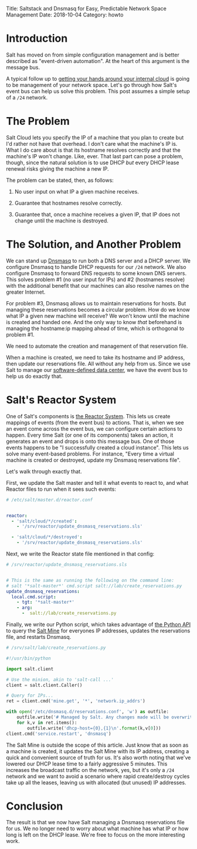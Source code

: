 Title: Saltstack and Dnsmasq for Easy, Predictable Network Space Management
Date: 2018-10-04
Category: howto

# Introduction
Salt has moved on from simple configuration management and is better described as "event-driven automation". At the heart of this argument is the message bus.

A typical follow up to [getting your hands around your internal cloud]({filename}salted-vmware-part-01.md) is going to be management of your network space. Let's go through how Salt's event bus can help us solve this problem. This post assumes a simple setup of a `/24` network.

# The Problem
Salt Cloud lets you specify the IP of a machine that you plan to create but I'd rather not have that overhead. I don't care what the machine's IP is. What I do care about is that its hostname resolves correctly and that the machine's IP won't change. Like, ever. That last part can pose a problem, though, since the natural solution is to use DHCP _but_ every DHCP lease renewal risks giving the machine a new IP.

The problem can be stated, then, as follows:

1) No user input on what IP a given machine receives.

2) Guarantee that hostnames resolve correctly.

3) Guarantee that, once a machine receives a given IP, that IP does not change until the machine is destroyed.


# The Solution, and Another Problem
We can stand up [Dnsmasq](http://www.thekelleys.org.uk/dnsmasq/doc.html) to run both a DNS server and a DHCP server. We configure Dnsmasq to handle DHCP requests for our `/24` network. We also configure Dnsmasq to forward DNS requests to some known DNS servers. This solves problem #1 (no user input for IPs) and #2 (hostnames resolve) with the additional benefit that our machines can also resolve names on the greater Internet.

For problem #3, Dnsmasq allows us to maintain reservations for hosts. But managing these reservations becomes a circular problem. How do we know what IP a given new machine will receive? We won't know until the machine is created and handed one. And the only way to know _that_ beforehand is managing the hostname:ip mapping ahead of time, which is orthogonal to problem #1. 

We need to automate the creation and management of that reservation file.

When a machine is created, we need to take its hostname and IP address, then update our reservations file. All without any help from us. Since we use Salt to manage our [software-defined data center](https://en.wikipedia.org/wiki/Software-defined_data_center), we have the event bus to help us do exactly that. 

# Salt's Reactor System
One of Salt's components is [the Reactor System](https://docs.saltstack.com/en/latest/topics/reactor/). This lets us create mappings of events (from the event bus) to actions. That is, when we see an event come across the event bus, we can configure certain actions to happen. Every time Salt (or one of its components) takes an action, it generates an event and drops is onto this message bus. One of those events happens to be "I successfully created a cloud instance". This lets us solve many event-based problems. For instance, "Every time a virtual machine is created or destroyed, update my Dnsmasq reservations file".

Let's walk through exactly that.

First, we update the Salt master and tell it what events to react to, and what Reactor files to run when it sees such events:

```yaml
# /etc/salt/master.d/reactor.conf


reactor:
  - 'salt/cloud/*/created':
    - '/srv/reactor/update_dnsmasq_reservations.sls'

  - 'salt/cloud/*/destroyed':
    - '/srv/reactor/update_dnsmasq_reservations.sls'
```

Next, we write the Reactor state file mentioned in that config:

```yaml
# /srv/reactor/update_dnsmasq_reservations.sls


# This is the same as running the following on the command line:
# salt '*salt-master*' cmd.script salt://lab/create_reservations.py
update_dnsmasq_reservations:
  local.cmd.script:
    - tgt: '*salt-master*'
    - arg:
      -  salt://lab/create_reservations.py
```

Finally, we write our Python script, which takes advantage of [the Python API]({file}salt-python-api.md) to query the [Salt Mine](https://docs.saltstack.com/en/latest/topics/mine/) for everyones IP addresses, updates the reservations file, and restarts Dnsmasq.

```python
# /srv/salt/lab/create_reservations.py

#!/usr/bin/python

import salt.client

# Use the minion, akin to 'salt-call ...'
client = salt.client.Caller()

# Query for IPs...
ret = client.cmd('mine.get', '*', 'network.ip_addrs')

with open('/etc/dnsmasq.d/reservations.conf', 'w') as outfile:
    outfile.write('# Managed by Salt. Any changes made will be overwritten.\n')
    for k,v in ret.items():
        outfile.write('dhcp-host={0},{1}\n'.format(k,v[0]))
client.cmd('service.restart', 'dnsmasq')
```

The Salt Mine is outside the scope of this article. Just know that as soon as a machine is created, it updates the Salt Mine with its IP address, creating a quick and convenient source of truth for us. It's also worth noting that we've lowered our DHCP lease time to a fairly aggressive 5 minutes. This increases the broadcast traffic on the network, yes, but it's only a `/24` network and we want to avoid a scenario where rapid create/destroy cycles take up all the leases, leaving us with allocated (but unused) IP addresses. 


# Conclusion
The result is that we now have Salt managing a Dnsmasq reservations file for us. We no longer need to worry about what machine has what IP or how long is left on the DHCP lease. We're free to focus on the more interesting work.


